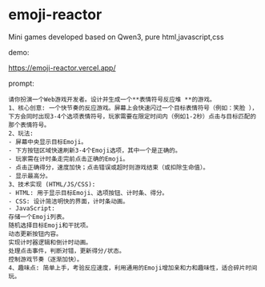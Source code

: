 # emoji-reactor
Mini games developed based on Qwen3, pure html,javascript,css

demo:

https://emoji-reactor.vercel.app/ 

prompt:

    请你扮演一个Web游戏开发者。设计并生成一个**表情符号反应堆 **的游戏。
    1、核心创意: 一个快节奏的反应游戏。屏幕上会快速闪过一个目标表情符号（例如：笑脸 ），下方会同时出现3-4个选项表情符号，玩家需要在限定时间内（例如1-2秒）点击与目标匹配的那个表情符号。
    2、玩法:
    - 屏幕中央显示目标Emoji。
    - 下方按钮区域快速刷新3-4个Emoji选项，其中一个是正确的。
    - 玩家需在计时条走完前点击正确的Emoji。
    - 点击正确得分，速度加快；点击错误或超时则游戏结束（或扣除生命值）。
    - 显示最高分。
    3、技术实现 (HTML/JS/CSS):
    - HTML: 用于显示目标Emoji、选项按钮、计时条、得分。
    - CSS: 设计简洁明快的界面，计时条动画。
    - JavaScript:
    存储一个Emoji列表。
    随机选择目标Emoji和干扰项。
    动态更新按钮内容。
    实现计时器逻辑和倒计时动画。
    处理点击事件，判断对错，更新得分/状态。
    控制游戏节奏（逐渐加快）。
    4、趣味点: 简单上手，考验反应速度，利用通用的Emoji增加亲和力和趣味性，适合碎片时间玩。
